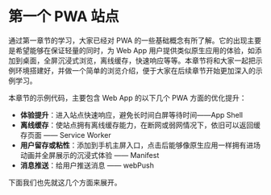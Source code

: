 # 第一个 PWA 站点

通过第一章节的学习，大家已经对 PWA 的一些基础概念有所了解。它的出现主要是希望能够在保证轻量的同时，为 Web App 用户提供类似原生应用的体验，如添加到桌面，全屏沉浸式浏览，离线缓存，快速响应等等。本章节将和大家一起把示例环境搭建好，并做一个简单的浏览介绍，便于大家在后续章节开始更加深入的示例学习。

本章节的示例代码，主要包含 Web App 的以下几个 PWA 方面的优化提升：

- **体验提升**：进入站点快速响应，避免长时间白屏等待时间——App Shell
- **离线缓存**：使站点拥有离线缓存能力，在断网或弱网情况下，依旧可以返回缓存页面 —— Service Worker
- **用户留存或粘性**：添加到手机主屏入口，点击后能够像原生应用一样拥有进场动画并全屏展示的沉浸式体验 —— Manifest
- **消息推送**：给用户推送消息 —— webPush

下面我们也先就这几个方面来展开。



